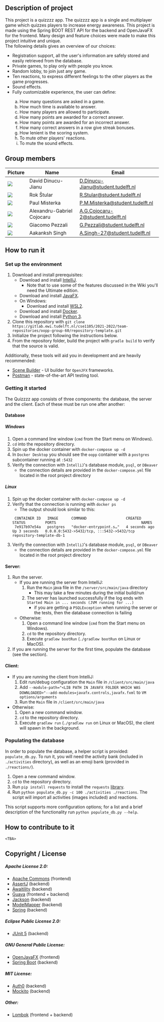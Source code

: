 ## Description of project
This project is a quizzzz app. The quizzzz app is a single and multiplayer game which quizzes players to increase energy awareness.
This project is made using the Spring BOOT REST API for the backend and OpenJavaFX for the frontend.
Many design and feature choices were made to make this project intuitive and unique.\
The following details gives an overview of our choices:
<ul>
    <li> Registration support, all the user's information are safely stored and easily retrieved from the database. </li>
    <li> Private games, to play only with people you know. </li>
    <li> Random lobby, to join just any game. </li>
    <li> Ten reactions, to express different feelings to the other players as the game progresses. </li>
    <li> Sound effects. </li>
    <li> Fully customizable experience, the user can define: </li>
    <ol type="a">
        <li> How many questions are asked in a game. </li>
        <li> How much time is available to answer. </li>
        <li> How many players are allowed to participate. </li>
        <li> How many points are awarded for a correct answer. </li>
        <li> How many points are awarded for an incorrect answer. </li>
        <li> How many correct answers in a row give streak bonuses. </li>
        <li> How lenient is the scoring system. </li>
        <li> To mute other players' reactions. </li>
        <li> To mute the sound effects. </li>
    </ol>
</ul>

## Group members

| Picture                                                                               | Name                       | Email                             |
| --------------------------------------------------------------------------------------------- | -------------------------- |-----------------------------------|
| ![](https://avatars.githubusercontent.com/u/34619913?v=4&size=50)                             | David Dinucu-Jianu         | D.Dinucu-Jianu@student.tudelft.nl |
| ![](https://en.gravatar.com/userimage/215919617/deb21f77ed0ec5c42d75b0dae551b912.png?size=50) | Rok Štular                 | R.Stular@student.tudelft.nl       |
| ![](https://avatars.githubusercontent.com/u/45182027?v=4&size=50)                             | Paul Misterka              | P.M.Misterka@student.tudelft.nl   |
| ![](https://secure.gravatar.com/avatar/065ab34531af46f9d554ea8c2067a07d?s=50&d=identicon)     | Alexandru-Gabriel Cojocaru | A.G.Cojocaru-2@student.tudelft.nl |
| ![](https://avatars.githubusercontent.com/u/99262358?size=50)                                 | Giacomo Pezzali            | G.Pezzali@student.tudelft.nl      |
| ![](https://secure.gravatar.com/avatar/fabe2c215ecceecd352547f2c5fbbef7?s=50&d=identicon)     | Aakanksh Singh             | A.Singh-27@student.tudelft.nl     |

<!-- Instructions (remove once assignment has been completed -->
<!-- - Add (only!) your own name to the table above (use Markdown formatting) -->
<!-- - Mention your *student* email address -->
<!-- - Preferably add a recognizable photo, otherwise add your GitLab photo -->
<!-- - (please make sure the photos have the same size) -->

## How to run it
### Set up the environment

1. Download and install prerequisites:
    * Download and install [IntelliJ](https://www.jetbrains.com/idea/).
        * Note that to use some of the features discussed in the Wiki you'll need the Ultimate edition.
    * Download and install [JavaFX](https://gluonhq.com/products/javafx/).
    * On Windows:
        * Download and install [WSL2](https://docs.microsoft.com/en-us/windows/wsl/install).
    * Download and install [Docker](https://docs.docker.com/get-docker/).
    * Download and install [Python 3](https://www.python.org/downloads/).
2. Clone this repository with `git clone https://gitlab.ewi.tudelft.nl/cse1105/2021-2022/team-repositories/oopp-group-60/repository-template.git`
3. Initialize the project following the instructions below.
4. From the repository folder, build the project with `gradle build` to verify that the source is valid.

Additionally, these tools will aid you in development and are heavily recommended:
- [Scene Builder](https://gluonhq.com/products/scene-builder/#download) - UI builder for `OpenJFX` frameworks.
- [Postman](https://www.postman.com/downloads/) - state-of-the-art API testing tool.


### Getting it started

The Quizzzz app consists of three components: the database, the server and the client.
Each of these must be run one after another:

#### Database

##### Windows

1. Open a command line window (`cmd` from the Start menu on Windows).
2. `cd` into the repository directory.
3. Spin up the docker container with `docker-compose up -d`
4. In `Docker Desktop` you should see the `oopp` container with a `postgres` subcontainer running at `:5432`
5. Verify the connection with `IntelliJ`'s database module, `psql`, or `DBeaver`
    * the connection details are provided in the `docker-compose.yml` file located in the root project directory

##### Linux

1. Spin up the docker container with `docker-compose up -d`
2. Verify that the connection is running with `docker ps`
   * The output should look similar to this:
   ```
    CONTAINER ID   IMAGE      COMMAND                  CREATED         STATUS         PORTS                                       NAMES
    7e917b97e54a   postgres   "docker-entrypoint.s…"   4 seconds ago   Up 3 seconds   0.0.0.0:5432->5432/tcp, :::5432->5432/tcp   repository-template-db-1
    ```
3. Verify the connection with `IntelliJ`'s database module, `psql`, or `DBeaver`
   * the connection details are provided in the `docker-compose.yml` file located in the root project directory

#### Server:

1. Run the server.
   - If you are running the server from IntelliJ:
     1. Run the `Main` java file in the `/server/src/main/java` directory
         * This may take a few minutes during the initial build/run
     2. The server has launched successfully if the log ends with `Started Main in ... seconds (JVM running for ...)`
         * if you are getting a `PSQLException` when running the server or the tests, then the database connection is failing
   - Otherwise:
     1. Open a command line window (`cmd` from the Start menu on Windows).
     2. `cd` to the repository directory.
     3. Execute `gradlew bootRun` (`./gradlew bootRun` on Linux or MacOS).
2. If you are running the server for the first time, populate the database (see the section).

#### Client:

- If you are running the client from IntelliJ:
  1. Edit run/debug configuration the `Main` file in `/client/src/main/java`
  2. Add `--module-path="<LIB PATH IN JAVAFX FOLDER WHICH WAS DOWNLOADED>"--add-modules=javafx.controls,javafx.fxml` to `VM options/arguments`
  3. Run the `Main` file in `/client/src/main/java`
- Otherwise:
  1. Open a new command window.
  2. `cd` to the repository directory.
  3. Execute `gradlew run` (`./gradlew run` on Linux or MacOS), the client will spawn in the background.

### Populating the database

In order to populate the database, a helper script is provided: `populate_db.py`.
To run it, you will need the activity bank (included in `./activities` directory), as well as an emoji bank (provided in `./reactions/`).

1. Open a new command window.
2. `cd` to the repository directory.
3. Run `pip install requests` to install the `requests` [library](https://docs.python-requests.org/en/latest/).
4. Run `python populate_db.py -c 100 ./activities ./reactions`. The script will import all activities (images included) and reactions.

This script supports more configuration options; for a list and a brief description of the functionality run `python populate_db.py --help`.

## How to contribute to it
`<TBA>`

## Copyright / License

##### Apache License 2.0:
* [Apache Commons](https://www.apache.org/licenses/LICENSE-2.0.txt) (frontend)
* [AssertJ](https://github.com/assertj/assertj-core) (backend)
* [Awaitility](https://github.com/awaitility/awaitility) (backend)
* [Guava](https://github.com/google/guava) (frontend + backend)
* [Jackson](https://github.com/FasterXML/jackson) (backend)
* [ModelMapper](https://github.com/modelmapper/modelmapper) (backend)
* [Spring](https://github.com/spring-projects/spring-boot) (backend)

##### Eclipse Public License 2.0:
* [JUnit 5](https://github.com/junit-team/junit5) (backend)

##### GNU General Public License:
* [OpenJavaFX](https://github.com/openjdk/jfx) (frontend)
* [Spring Boot](https://github.com/spring-projects/spring-boot) (backend)

##### MIT License:
* [Auth0](https://github.com/auth0/java-jwt) (backend)
* [Mockito](https://github.com/mockito/mockito) (backend)

##### Other:
* [Lombok](https://github.com/projectlombok/lombok) (frontend + backend)
